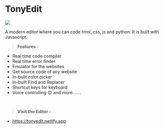 # TonyEdit
<img src="https://abtp2.github.io/tonyedit/img/index-banner.png">

A modern editor where you can code html, css, js and python.
It is built with Javascript.

>**Features :**
* Real time code compiler
* Real time error finder
* Emulator for the websites
* Get source code of any website
* In-bulit color picker
* In-built Find and Replacer
* Shortcut keys for keyboard
* Voice controlling 😍
and more.......
<br>

>**Visit the Editor :**
* https://tonyedit.netlify.app
